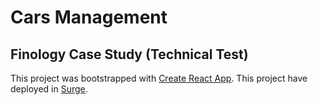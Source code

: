 # Cars Management
## Finology Case Study (Technical Test)
This project was bootstrapped with [Create React App](https://github.com/facebook/create-react-app).
This project have deployed in [Surge](https://cars-management.surge.sh/).



